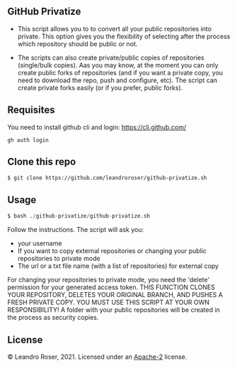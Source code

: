 
GitHub Privatize
----------------

- This script allows you to to convert all your public repositories into private. This option gives you the flexibility of selecting after the process which repository should be public or not.

- The scripts can also create private/public copies of repositories (single/bulk copies). Aas you may know, at the moment you can only create public forks of repositories (and if you want a private copy, you need to download the repo, push and configure, etc). The script can create private forks easily (or if you prefer, public forks).

## Requisites

You need to install github cli and login:
https://cli.github.com/


```
gh auth login
```

## Clone this repo

```
$ git clone https://github.com/leandroroser/github-privatize.sh
```

## Usage

```python
$ bash ./github-privatize/github-privatize.sh 
```

Follow the instructions. The script will ask you:

- your username
- If you want to copy external repositories or changing your public repositories to private mode
- The url or a txt file name (with a list of repositories) for external copy


For changing your repositories to private mode, you need the 'delete' permission for your generated access token. THIS FUNCTION CLONES YOUR REPOSITORY, DELETES YOUR ORIGINAL BRANCH, AND PUSHES A FRESH PRIVATE COPY. YOU MUST USE THIS SCRIPT AT YOUR OWN RESPONSIBILITY! 
A folder with your public repositories will be created in the process as security copies.


License
-------
© Leandro Roser, 2021. Licensed under an [Apache-2](https://github.com/leandroroser/github-privatize/blob/main/LICENSE.txt) license.

